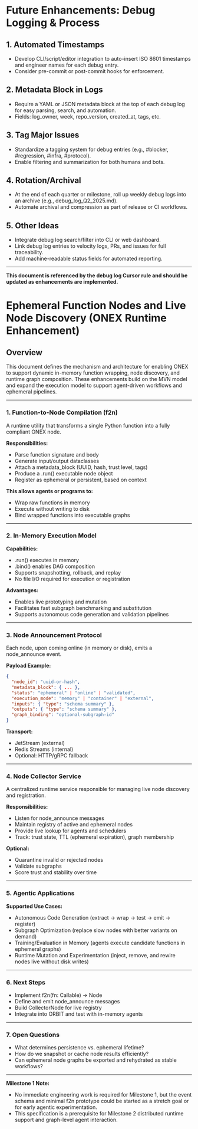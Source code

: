 <!-- === OmniNode:Metadata ===
author: OmniNode Team
copyright: OmniNode.ai
created_at: '2025-05-28T12:40:26.309094'
description: Stamped by ONEX
entrypoint: python://future_enhancements.md
hash: 3a4ca588fb50a0cc507dd1354b5fa414114126f3c90bf3946a15994b75bee3f5
last_modified_at: '2025-05-29T11:50:14.897803+00:00'
lifecycle: active
meta_type: tool
metadata_version: 0.1.0
name: future_enhancements.md
namespace: omnibase.future_enhancements
owner: OmniNode Team
protocol_version: 0.1.0
runtime_language_hint: python>=3.11
schema_version: 0.1.0
state_contract: state_contract://default
tools: null
uuid: 80d966bb-eb93-4688-8a4c-fcdf1c1f5ca7
version: 1.0.0

<!-- === /OmniNode:Metadata === -->


# Future Enhancements: Debug Logging & Process

## 1. Automated Timestamps
- Develop CLI/script/editor integration to auto-insert ISO 8601 timestamps and engineer names for each debug entry.
- Consider pre-commit or post-commit hooks for enforcement.

## 2. Metadata Block in Logs
- Require a YAML or JSON metadata block at the top of each debug log for easy parsing, search, and automation.
- Fields: log_owner, week, repo_version, created_at, tags, etc.

## 3. Tag Major Issues
- Standardize a tagging system for debug entries (e.g., #blocker, #regression, #infra, #protocol).
- Enable filtering and summarization for both humans and bots.

## 4. Rotation/Archival
- At the end of each quarter or milestone, roll up weekly debug logs into an archive (e.g., debug_log_Q2_2025.md).
- Automate archival and compression as part of release or CI workflows.

## 5. Other Ideas
- Integrate debug log search/filter into CLI or web dashboard.
- Link debug log entries to velocity logs, PRs, and issues for full traceability.
- Add machine-readable status fields for automated reporting.

---

**This document is referenced by the debug log Cursor rule and should be updated as enhancements are implemented.**

# Ephemeral Function Nodes and Live Node Discovery (ONEX Runtime Enhancement)

## Overview
This document defines the mechanism and architecture for enabling ONEX to support dynamic in-memory function wrapping, node discovery, and runtime graph composition. These enhancements build on the MVN model and expand the execution model to support agent-driven workflows and ephemeral pipelines.

---

### 1. Function-to-Node Compilation (f2n)
A runtime utility that transforms a single Python function into a fully compliant ONEX node.

**Responsibilities:**
- Parse function signature and body
- Generate input/output dataclasses
- Attach a metadata_block (UUID, hash, trust level, tags)
- Produce a .run() executable node object
- Register as ephemeral or persistent, based on context

**This allows agents or programs to:**
- Wrap raw functions in memory
- Execute without writing to disk
- Bind wrapped functions into executable graphs

---

### 2. In-Memory Execution Model
**Capabilities:**
- .run() executes in memory
- .bind() enables DAG composition
- Supports snapshotting, rollback, and replay
- No file I/O required for execution or registration

**Advantages:**
- Enables live prototyping and mutation
- Facilitates fast subgraph benchmarking and substitution
- Supports autonomous code generation and validation pipelines

---

### 3. Node Announcement Protocol
Each node, upon coming online (in memory or disk), emits a node_announce event.

**Payload Example:**
```json
{
  "node_id": "uuid-or-hash",
  "metadata_block": { ... },
  "status": "ephemeral" | "online" | "validated",
  "execution_mode": "memory" | "container" | "external",
  "inputs": { "type": "schema summary" },
  "outputs": { "type": "schema summary" },
  "graph_binding": "optional-subgraph-id"
}
```

**Transport:**
- JetStream (external)
- Redis Streams (internal)
- Optional: HTTP/gRPC fallback

---

### 4. Node Collector Service
A centralized runtime service responsible for managing live node discovery and registration.

**Responsibilities:**
- Listen for node_announce messages
- Maintain registry of active and ephemeral nodes
- Provide live lookup for agents and schedulers
- Track: trust state, TTL (ephemeral expiration), graph membership

**Optional:**
- Quarantine invalid or rejected nodes
- Validate subgraphs
- Score trust and stability over time

---

### 5. Agentic Applications
**Supported Use Cases:**
- Autonomous Code Generation (extract → wrap → test → emit → register)
- Subgraph Optimization (replace slow nodes with better variants on demand)
- Training/Evaluation in Memory (agents execute candidate functions in ephemeral graphs)
- Runtime Mutation and Experimentation (inject, remove, and rewire nodes live without disk writes)

---

### 6. Next Steps
- Implement f2n(fn: Callable) -> Node
- Define and emit node_announce messages
- Build CollectorNode for live registry
- Integrate into ORBIT and test with in-memory agents

---

### 7. Open Questions
- What determines persistence vs. ephemeral lifetime?
- How do we snapshot or cache node results efficiently?
- Can ephemeral node graphs be exported and rehydrated as stable workflows?

---

**Milestone 1 Note:**
- No immediate engineering work is required for Milestone 1, but the event schema and minimal f2n prototype could be started as a stretch goal or for early agentic experimentation.
- This specification is a prerequisite for Milestone 2 distributed runtime support and graph-level agent interaction.
